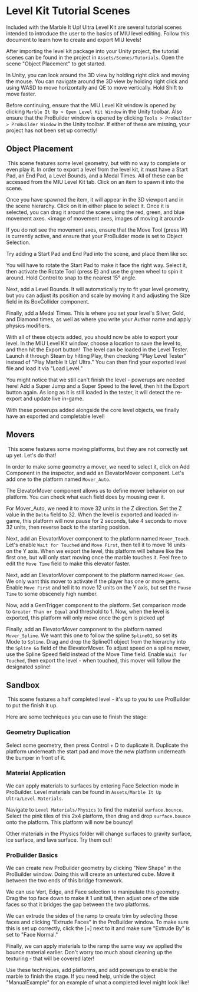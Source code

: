 # Level Kit Tutorial Scenes
Included with the Marble It Up! Ultra Level Kit are several tutorial scenes intended to introduce the user to the basics of MIU level editing. Follow this document to learn how to create and export MIU levels!

After importing the level kit package into your Unity project, the tutorial scenes can be found in the project in `Assets/Scenes/Tutorials`. Open the scene "Object Placement" to get started.
<image of this location in the project>

In Unity, you can look around the 3D view by holding right click and moving the mouse. You can navigate around the 3D view by holding right click and using WASD to move horizontally and QE to move vertically. Hold Shift to move faster.

Before continuing, ensure that the MIU Level Kit window is opened by clicking `Marble It Up > Open Level Kit Window` in the Unity toolbar. Also ensure that the ProBuilder window is opened by clicking `Tools > ProBuilder > ProBuilder Window` in the Unity toolbar. If either of these are missing, your project has not been set up correctly!
<image of opening the MIU Level Kit window>

## Object Placement
<image of scene>
This scene features some level geometry, but with no way to complete or even play it.
In order to export a level from the level kit, it must have a Start Pad, an End Pad, a Level Bounds, and a Medal Times. All of these can be accessed from the MIU Level Kit tab. Click on an item to spawn it into the scene.
<image of the MIU Level Kit tab>

Once you have spawned the item, it will appear in the 3D viewport and in the scene hierarchy. Click on it in either place to select it. Once it is selected, you can drag it around the scene using the red, green, and blue movement axes.
<image of movement axes, images of moving it around>

If you do not see the movement axes, ensure that the Move Tool (press W) is currently active, and ensure that your ProBuilder mode is set to Object Selection.
<image of troubleshooting>

Try adding a Start Pad and End Pad into the scene, and place them like so:
<image of placed start pad and end pad>

You will have to rotate the Start Pad to make it face the right way. Select it, then activate the Rotate Tool (press E) and use the green wheel to spin it around. Hold Control to snap to the nearest 15° angle.
<image of rotating the green wheel>

Next, add a Level Bounds. It will automatically try to fit your level geometry, but you can adjust its position and scale by moving it and adjusting the Size field in its BoxCollider component.
<image of bounds with size field highlighted>

Finally, add a Medal Times. This is where you set your level's Silver, Gold, and Diamond times, as well as where you write your Author name and apply physics modifiers.
<image of medal times>

With all of these objects added, you should now be able to export your level. In the MIU Level Kit window, choose a location to save the level to, and then hit the Export button!
<image of level kit window>
The level can be loaded in the Level Tester. Launch it through Steam by hitting Play, then checking "Play Level Tester" instead of "Play Marble It Up! Ultra." You can then find your exported level file and load it via "Load Level."
<image of level loaded in tester>

You might notice that we still can't finish the level - powerups are needed here! Add a Super Jump and a Super Speed to the level, then hit the Export button again. As long as it is still loaded in the tester, it will detect the re-export and update live in-game.
<image of powerups added>

With these powerups added alongside the core level objects, we finally have an exported and completable level!

## Movers
<image of scene>
This scene features some moving platforms, but they are not correctly set up yet. Let's do that!

In order to make some geometry a mover, we need to select it, click on Add Component in the inspector, and add an ElevatorMover component. Let's add one to the platform named `Mover_Auto`.
<image of adding a component>

The ElevatorMover component allows us to define mover behavior on our platform. You can check what each field does by mousing over it.
<image of mover component>

For Mover_Auto, we need it to move 32 units in the Z direction. Set the Z value in the `Delta` field to 32. When the level is exported and loaded in-game, this platform will now pause for 2 seconds, take 4 seconds to move 32 units, then reverse back to the starting position.
<image of mover_auto and component>

Next, add an ElevatorMover component to the platform named `Mover_Touch`. Let's enable `Wait for Touched` and `Move First`, then tell it to move 16 units on the Y axis. When we export the level, this platform will behave like the first one, but will only start moving once the marble touches it. Feel free to edit the `Move Time` field to make this elevator faster.
<image of mover_touch and component>

Next, add an ElevatorMover component to the platform named `Mover_Gem`. We only want this mover to activate if the player has one or more gems. Enable `Move First` and tell it to move 12 units on the Y axis, but set the `Pause Time` to some obscenely high number.

Now, add a GemTrigger component to the platform. Set comparison mode to `Greater Than or Equal` and threshold to 1. Now, when the level is exported, this platform will only move once the gem is picked up!
<image of mover_gem and components>

Finally, add an ElevatorMover component to the platform named `Mover_Spline`. We want this one to follow the spline `Spline01`, so set its Mode to `Spline`. Drag and drop the Spline01 object from the hierarchy into the `Spline Go` field of the ElevatorMover. To adjust speed on a spline mover, use the Spline Speed field instead of the Move Time field. Enable `Wait for Touched`, then export the level - when touched, this mover will follow the designated spline!
<image of mover_spline and component>

## Sandbox
<image of scene>
This scene features a half completed level - it's up to you to use ProBuilder to put the finish it up.

Here are some techniques you can use to finish the stage:

### Geometry Duplication
Select some geometry, then press Control + D to duplicate it. Duplicate the platform underneath the start pad and move the new platform underneath the bumper in front of it.
<image of duplication>

### Material Application
We can apply materials to surfaces by entering Face Selection mode in ProBuilder. Level materials can be found in `Assets/Marble It Up Ultra/Level Materials`.

Navigate to `Level Materials/Physics` to find the material `surface.bounce`. Select the pink tiles of this 2x4 platform, then drag and drop `surface.bounce` onto the platform. This platform will now be bouncy!
<image of material application>

Other materials in the Physics folder will change surfaces to gravity surface, ice surface, and lava surface. Try them out!

### ProBuilder Basics
We can create new ProBuilder geometry by clicking "New Shape" in the ProBuilder window. Doing this will create an untextured cube. Move it between the two ends of this bridge framework.
<image of new cube in place>

We can use Vert, Edge, and Face selection to manipulate this geometry. Drag the top face down to make it 1 unit tall, then adjust one of the side faces so that it bridges the gap between the two platforms.
<image of bridged gap>

We can extrude the sides of the ramp to create trim by selecting those faces and clicking "Extrude Faces" in the ProBuilder window. To make sure this is set up correctly, click the [+] next to it and make sure "Extrude By" is set to "Face Normal."
<image of extruded geometry>

Finally, we can apply materials to the ramp the same way we applied the bounce material earlier. Don't worry too much about cleaning up the texturing - that will be covered later!
<image of textured ramp>

Use these techniques, add platforms, and add powerups to enable the marble to finish the stage. If you need help, unhide the object "ManualExample" for an example of what a completed level might look like!
